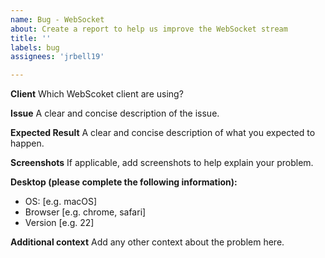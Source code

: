 ```yaml
---
name: Bug - WebSocket
about: Create a report to help us improve the WebSocket stream
title: ''
labels: bug
assignees: 'jrbell19'

---
```


**Client**
Which WebScoket client are using?

**Issue**
A clear and concise description of the issue.

**Expected Result**
A clear and concise description of what you expected to happen.

**Screenshots**
If applicable, add screenshots to help explain your problem.

**Desktop (please complete the following information):**
 - OS: [e.g. macOS]
 - Browser [e.g. chrome, safari]
 - Version [e.g. 22]

**Additional context**
Add any other context about the problem here.
